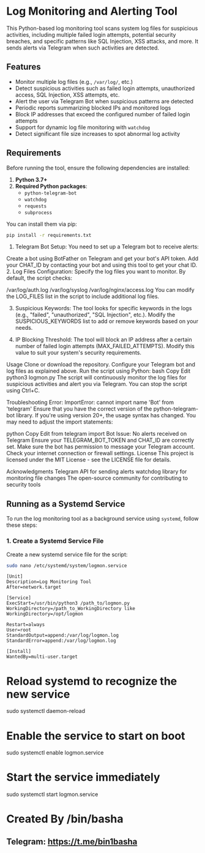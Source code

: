 # Log Monitoring and Alerting Tool  

This Python-based log monitoring tool scans system log files for suspicious activities, including multiple failed login attempts, potential security breaches, and specific patterns like SQL Injection, XSS attacks, and more. It sends alerts via Telegram when such activities are detected.

## Features
- Monitor multiple log files (e.g., `/var/log/`, etc.)
- Detect suspicious activities such as failed login attempts, unauthorized access, SQL Injection, XSS attempts, etc.
- Alert the user via Telegram Bot when suspicious patterns are detected
- Periodic reports summarizing blocked IPs and monitored logs
- Block IP addresses that exceed the configured number of failed login attempts
- Support for dynamic log file monitoring with `watchdog`
- Detect significant file size increases to spot abnormal log activity

## Requirements

Before running the tool, ensure the following dependencies are installed:

1. **Python 3.7+**
2. **Required Python packages**:
   - `python-telegram-bot`
   - `watchdog`
   - `requests`
   - `subprocess`

You can install them via pip:

```bash
pip install -r requirements.txt
```
1. Telegram Bot Setup:
You need to set up a Telegram bot to receive alerts:

Create a bot using BotFather on Telegram and get your bot's API token.
Add your CHAT_ID by contacting your bot and using this tool to get your chat ID.
2. Log Files Configuration:
Specify the log files you want to monitor. By default, the script checks:

/var/log/auth.log
/var/log/syslog
/var/log/nginx/access.log
You can modify the LOG_FILES list in the script to include additional log files.

3. Suspicious Keywords:
The tool looks for specific keywords in the logs (e.g., "failed", "unauthorized", "SQL Injection", etc.). Modify the SUSPICIOUS_KEYWORDS list to add or remove keywords based on your needs.

4. IP Blocking Threshold:
The tool will block an IP address after a certain number of failed login attempts (MAX_FAILED_ATTEMPTS). Modify this value to suit your system's security requirements.

Usage
Clone or download the repository.
Configure your Telegram bot and log files as explained above.
Run the script using Python:
bash
Copy
Edit
python3 logmon.py
The script will continuously monitor the log files for suspicious activities and alert you via Telegram. You can stop the script using Ctrl+C.

Troubleshooting
Error: ImportError: cannot import name 'Bot' from 'telegram'
Ensure that you have the correct version of the python-telegram-bot library. If you're using version 20+, the usage syntax has changed. You may need to adjust the import statements:

python
Copy
Edit
from telegram import Bot
Issue: No alerts received on Telegram
Ensure your TELEGRAM_BOT_TOKEN and CHAT_ID are correctly set.
Make sure the bot has permission to message your Telegram account.
Check your internet connection or firewall settings.
License
This project is licensed under the MIT License - see the LICENSE file for details.

Acknowledgments
Telegram API for sending alerts
watchdog library for monitoring file changes
The open-source community for contributing to security tools



## Running as a Systemd Service

To run the log monitoring tool as a background service using `systemd`, follow these steps:

### 1. Create a Systemd Service File

Create a new systemd service file for the script:

```bash
sudo nano /etc/systemd/system/logmon.service
```

```
[Unit]
Description=Log Monitoring Tool
After=network.target

[Service]
ExecStart=/usr/bin/python3 /path_to/logmon.py
WorkingDirectory=/path_to_WorkingDirectory like WorkingDirectory=/opt/logmon

Restart=always
User=root
StandardOutput=append:/var/log/logmon.log
StandardError=append:/var/log/logmon.log

[Install]
WantedBy=multi-user.target
```





# Reload systemd to recognize the new service
sudo systemctl daemon-reload

# Enable the service to start on boot
sudo systemctl enable logmon.service

# Start the service immediately
sudo systemctl start logmon.service





# Created By /bin/basha
## Telegram:  https://t.me/bin1basha

